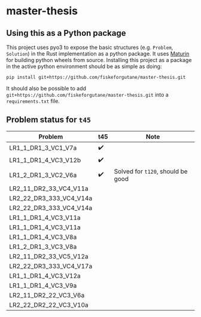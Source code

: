 # master-thesis
## Using this as a Python package
This project uses pyo3 to expose the basic structures (e.g. `Problem`, `Solution`) in the Rust implementation as a python package. It uses [Maturin](https://github.com/PyO3/maturin) for building python wheels from source. Installing this project as a package in the active python environment should be as simple as doing:
```shell
pip install git+https://github.com/fiskeforgutane/master-thesis.git
```

It should also be possible to add `git+https://github.com/fiskeforgutane/master-thesis.git` into a `requirements.txt` file.

## Problem status for `t45`

| Problem                 | t45 | Note |
| ----------------------- | --- | ---- |
| LR1_1_DR1_3_VC1_V7a     | ✔️  |      |
| LR1_1_DR1_4_VC3_V12b    | ✔️  |      |
| LR1_2_DR1_3_VC2_V6a     | ✔️  | Solved for `t120`, should be good |
| LR2_11_DR2_33_VC4_V11a  |     |      |
| LR2_22_DR3_333_VC4_V14a |     |      |
| LR2_22_DR3_333_VC4_V14a |     |      |
| LR1_1_DR1_4_VC3_V11a    |     |      |
| LR1_1_DR1_4_VC3_V11a    |     |      |
| LR1_1_DR1_4_VC3_V8a     |     |      |
| LR1_2_DR1_3_VC3_V8a     |     |      |
| LR2_11_DR2_33_VC5_V12a  |     |      |
| LR2_22_DR3_333_VC4_V17a |     |      |
| LR1_1_DR1_4_VC3_V12a    |     |      |
| LR1_1_DR1_4_VC3_V9a     |     |      |
| LR2_11_DR2_22_VC3_V6a   |     |      |
| LR2_22_DR2_22_VC3_V10a  |     |      |
